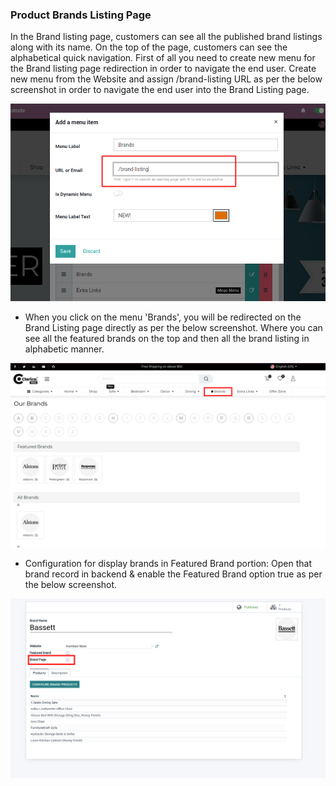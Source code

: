 
### Product Brands Listing Page



In the Brand listing page, customers can see all the published brand listings along with its name. On the top of the page, customers can see the alphabetical quick navigation. First of all you need to create new menu for the Brand listing page redirection in order to navigate the end user. Create new menu from the Website and assign /brand-listing URL as per the below screenshot in order to navigate the end user into the Brand Listing page.


![](./images/39-1.png)


* When you click on the menu 'Brands', you will be redirected on the Brand Listing page directly as per the below screenshot. Where you can see all the featured brands on the top and then all the brand listing in alphabetic manner.


![](./images/39-2.png)


* Configuration for display brands in Featured Brand portion: Open that brand record in backend & enable the Featured Brand option true as per the below screenshot.


![](./images/39-3.png)


 



